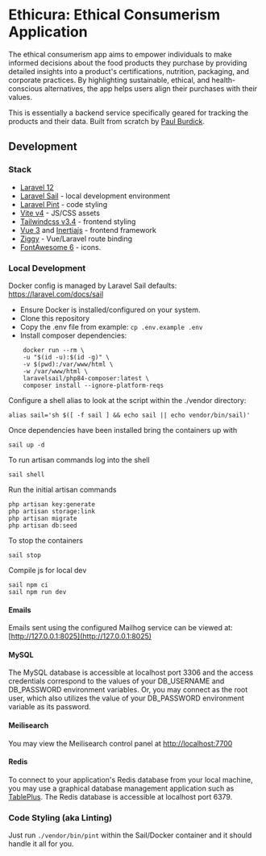 
# Ethicura: Ethical Consumerism Application

The ethical consumerism app aims to empower individuals to make informed decisions about the food products they purchase by providing detailed insights into a product's certifications, nutrition, packaging, and corporate practices. By highlighting sustainable, ethical, and health-conscious alternatives, the app helps users align their purchases with their values.

This is essentially a backend service specifically geared for tracking the products and their data. Built from scratch by [Paul Burdick](https://github.com/reedmaniac).

## Development

### Stack

- [Laravel 12](https://laravel.com/)
- [Laravel Sail](https://laravel.com/docs/sail) - local development environment
- [Laravel Pint](https://laravel.com/docs/pint) - code styling
- [Vite v4](https://laravel.com/docs/vite) - JS/CSS assets
- [Tailwindcss v3.4](https://tailwindcss.com/) - frontend styling
- [Vue 3](https://vuejs.org/) and [Inertiajs](https://inertiajs.com/) - frontend framework
- [Ziggy](https://github.com/tighten/ziggy) - Vue/Laravel route binding
- [FontAwesome 6](https://docs.fontawesome.com/web/) - icons.


### Local Development

Docker config is managed by Laravel Sail defaults: https://laravel.com/docs/sail

- Ensure Docker is installed/configured on your system.
- Clone this repository
- Copy the .env file from example: `cp .env.example .env`
- Install composer dependencies:

```
    docker run --rm \
    -u "$(id -u):$(id -g)" \
    -v $(pwd):/var/www/html \
    -w /var/www/html \
    laravelsail/php84-composer:latest \
    composer install --ignore-platform-reqs
```

Configure a shell alias to look at the script within the ./vendor directory:

    alias sail='sh $([ -f sail ] && echo sail || echo vendor/bin/sail)'

Once dependencies have been installed bring the containers up with

    sail up -d

To run artisan commands log into the shell

    sail shell

Run the initial artisan commands

    php artisan key:generate
    php artisan storage:link
    php artisan migrate
    php artisan db:seed

To stop the containers

    sail stop

Compile js for local dev

    sail npm ci
    sail npm run dev

#### Emails

Emails sent using the configured Mailhog service can be viewed at: [http://127.0.0.1:8025](http://127.0.0.1:8025)

#### MySQL

The MySQL database is accessible at localhost port 3306 and the access credentials correspond to the values of your DB_USERNAME and DB_PASSWORD environment variables. Or, you may connect as the root user, which also utilizes the value of your DB_PASSWORD environment variable as its password.

#### Meilisearch

You may view the Meilisearch control panel at [http://localhost:7700](http://localhost:7700)

#### Redis

To connect to your application's Redis database from your local machine, you may use a graphical database management application such as [TablePlus](https://tableplus.com/). The Redis database is accessible at localhost port 6379.

### Code Styling (aka Linting)

Just run `./vendor/bin/pint` within the Sail/Docker container and it should handle it all for you.


